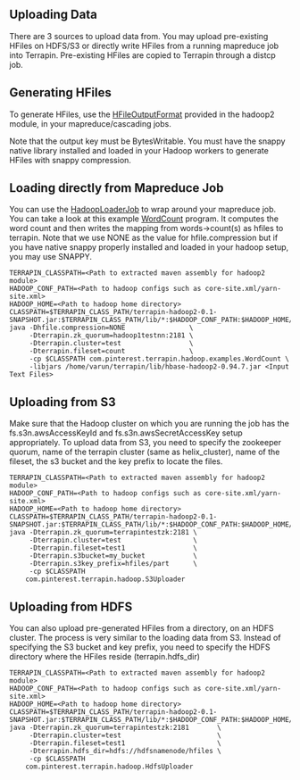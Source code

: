 Uploading Data
--------------

There are 3 sources to upload data from. You may upload pre-existing HFiles
on HDFS/S3 or directly write HFiles from a running mapreduce job into
Terrapin. Pre-existing HFiles are copied to Terrapin through a distcp job.

Generating HFiles
-----------------

To generate HFiles, use the [HFileOutputFormat](../hadoop2/src/main/java/com/pinterest/hadoop/HFileOutputFormat.java)
provided in the hadoop2 module, in your mapreduce/cascading jobs.

Note that the output key must be BytesWritable. You must have
the snappy native library installed and loaded in your Hadoop workers
to generate HFiles with snappy compression.

Loading directly from Mapreduce Job
-----------------------------------

You can use the [HadoopLoaderJob](../hadoop2/src/main/java/com/pinterest/hadoop/HadoopLoaderJob.java)
to wrap around your mapreduce job. You can take a look at this example
[WordCount](../hadoop2/src/main/java/com/pinterest/hadoop/examples/WordCount.java) program. It
computes the word count and then writes the mapping from words->count(s) as hfiles
to terrapin. Note that we use NONE as the value for hfile.compression but if you have
native snappy properly installed and loaded in your hadoop setup, you may use
SNAPPY.

```
TERRAPIN_CLASSPATH=<Path to extracted maven assembly for hadoop2 module>
HADOOP_CONF_PATH=<Path to hadoop configs such as core-site.xml/yarn-site.xml>
HADOOP_HOME=<Path to hadoop home directory>
CLASSPATH=$TERRAPIN_CLASS_PATH/terrapin-hadoop2-0.1-SNAPSHOT.jar:$TERRAPIN_CLASS_PATH/lib/*:$HADOOP_CONF_PATH:$HADOOP_HOME/share/hadoop/tools/lib/*
java -Dhfile.compression=NONE                \
     -Dterrapin.zk_quorum=hadoop1testnn:2181 \
     -Dterrapin.cluster=test                 \
     -Dterrapin.fileset=count                \
     -cp $CLASSPATH com.pinterest.terrapin.hadoop.examples.WordCount \
     -libjars /home/varun/terrapin/lib/hbase-hadoop2-0.94.7.jar <Input Text Files>
```

Uploading from S3
-----------------

Make sure that the Hadoop cluster on which you are running the job
has the fs.s3n.awsAccessKeyId and fs.s3n.awsSecretAccessKey setup
appropriately. To upload data from S3, you need to specify the zookeeper
quorum, name of the terrapin cluster (same as helix_cluster),
name of the fileset, the s3 bucket and the key prefix to locate
the files.

```
TERRAPIN_CLASSPATH=<Path to extracted maven assembly for hadoop2 module>
HADOOP_CONF_PATH=<Path to hadoop configs such as core-site.xml/yarn-site.xml>
HADOOP_HOME=<Path to hadoop home directory>
CLASSPATH=$TERRAPIN_CLASS_PATH/terrapin-hadoop2-0.1-SNAPSHOT.jar:$TERRAPIN_CLASS_PATH/lib/*:$HADOOP_CONF_PATH:$HADOOP_HOME/share/hadoop/tools/lib/*
java -Dterrapin.zk_quorum=terrapintestzk:2181 \
     -Dterrapin.cluster=test                  \
     -Dterrapin.fileset=test1                 \
     -Dterrapin.s3bucket=my_bucket            \
     -Dterrapin.s3key_prefix=hfiles/part      \
     -cp $CLASSPATH
    com.pinterest.terrapin.hadoop.S3Uploader
```

Uploading from HDFS
-------------------

You can also upload pre-generated HFiles from a directory, on an
HDFS cluster. The process is very similar to the loading data
from S3. Instead of specifying the S3 bucket and key prefix,
you need to specify the HDFS directory where the HFiles reside
(terrapin.hdfs_dir)

```
TERRAPIN_CLASSPATH=<Path to extracted maven assembly for hadoop2 module>
HADOOP_CONF_PATH=<Path to hadoop configs such as core-site.xml/yarn-site.xml>
HADOOP_HOME=<Path to hadoop home directory>
CLASSPATH=$TERRAPIN_CLASS_PATH/terrapin-hadoop2-0.1-SNAPSHOT.jar:$TERRAPIN_CLASS_PATH/lib/*:$HADOOP_CONF_PATH:$HADOOP_HOME/share/hadoop/tools/lib/*
java -Dterrapin.zk_quorum=terrapintestzk:2181       \
     -Dterrapin.cluster=test                        \
     -Dterrapin.fileset=test1                       \
     -Dterrapin.hdfs_dir=hdfs://hdfsnamenode/hfiles \
     -cp $CLASSPATH
    com.pinterest.terrapin.hadoop.HdfsUploader
```
